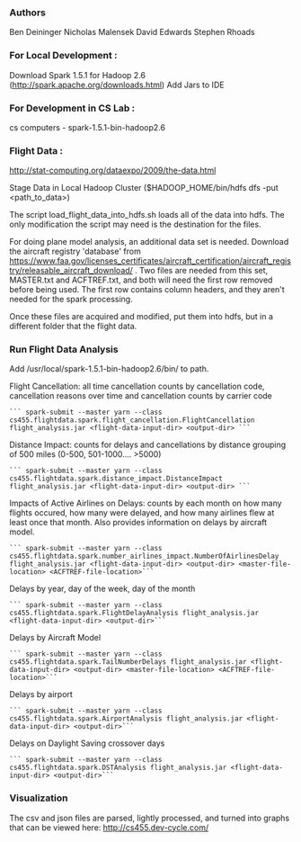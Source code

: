 ### Authors
Ben Deininger
Nicholas Malensek
David Edwards
Stephen Rhoads

### For Local Development :
Download Spark 1.5.1 for Hadoop 2.6 (http://spark.apache.org/downloads.html)
Add Jars to IDE

### For Development in CS Lab :
cs computers - spark-1.5.1-bin-hadoop2.6

### Flight Data :
http://stat-computing.org/dataexpo/2009/the-data.html

Stage Data in Local Hadoop Cluster ($HADOOP_HOME/bin/hdfs dfs -put <path_to_data>)

The script load_flight_data_into_hdfs.sh loads all of the data into hdfs. The only modification the script
may need is the destination for the files.

For doing plane model analysis, an additional data set is needed.  Download the aircraft registry 'database' from
https://www.faa.gov/licenses_certificates/aircraft_certification/aircraft_registry/releasable_aircraft_download/ .
Two files are needed from this set, MASTER.txt and ACFTREF.txt, and both will need the first row removed before being used.
The first row contains column headers, and they aren't needed for the spark processing.

Once these files are acquired and modified, put them into hdfs, but in a different folder that the flight data.

### Run Flight Data Analysis
Add /usr/local/spark-1.5.1-bin-hadoop2.6/bin/ to path.

Flight Cancellation: all time cancellation counts by cancellation code, cancellation reasons over time and cancellation counts by carrier code

    ``` spark-submit --master yarn --class cs455.flightdata.spark.flight_cancellation.FlightCancellation flight_analysis.jar <flight-data-input-dir> <output-dir> ```

Distance Impact: counts for delays and cancellations by distance grouping of 500 miles (0-500, 501-1000.... >5000)

    ``` spark-submit --master yarn --class cs455.flightdata.spark.distance_impact.DistanceImpact flight_analysis.jar <flight-data-input-dir> <output-dir> ```

Impacts of Active Airlines on Delays: counts by each month on how many flights occured, how many were delayed, and how many airlines flew at least once that month.
Also provides information on delays by aircraft model.
   
    ``` spark-submit --master yarn --class cs455.flightdata.spark.number_airlines_impact.NumberOfAirlinesDelay flight_analysis.jar <flight-data-input-dir> <output-dir> <master-file-location> <ACFTREF-file-location>```

Delays by year, day of the week, day of the month

    ``` spark-submit --master yarn --class cs455.flightdata.spark.FlightDelayAnalysis flight_analysis.jar <flight-data-input-dir> <output-dir>```

Delays by Aircraft Model

    ``` spark-submit --master yarn --class cs455.flightdata.spark.TailNumberDelays flight_analysis.jar <flight-data-input-dir> <output-dir> <master-file-location> <ACFTREF-file-location>```
    
Delays by airport

    ``` spark-submit --master yarn --class cs455.flightdata.spark.AirportAnalysis flight_analysis.jar <flight-data-input-dir> <output-dir>```
    
Delays on Daylight Saving crossover days

    ``` spark-submit --master yarn --class cs455.flightdata.spark.DSTAnalysis flight_analysis.jar <flight-data-input-dir> <output-dir>```

### Visualization

The csv and json files are parsed, lightly processed, and turned into graphs that can be viewed here: http://cs455.dev-cycle.com/
